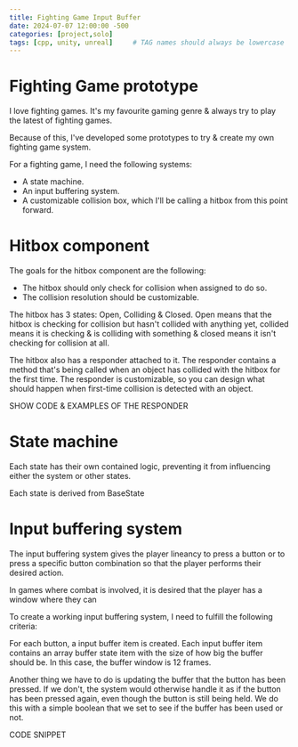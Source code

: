 ```yaml
---
title: Fighting Game Input Buffer
date: 2024-07-07 12:00:00 -500
categories: [project,solo]
tags: [cpp, unity, unreal]     # TAG names should always be lowercase
---
```


# Fighting Game prototype

I love fighting games. It's my favourite gaming genre & always try to play the latest of fighting games.

Because of this, I've developed some prototypes to try & create my own fighting game system.

For a fighting game, I need the following systems:
- A state machine.
- An input buffering system.
- A customizable collision box, which I'll be calling a hitbox from this point forward.

# Hitbox component

The goals for the hitbox component are the following:
- The hitbox should only check for collision when assigned to do so.
- The collision resolution should be customizable.

The hitbox has 3 states: Open, Colliding & Closed. Open means that the hitbox is checking for collision but hasn't collided with anything yet, collided means it is checking & is colliding with something & closed means it isn't checking for collision at all.

The hitbox also has a responder attached to it. The responder contains a method that's being called when an object has collided with the hitbox for the first time. The responder is customizable, so you can design what should happen when first-time collision is detected with an object.

SHOW CODE & EXAMPLES OF THE RESPONDER

# State machine

Each state has their own contained logic, preventing it from influencing either the system or other states.

Each state is derived from BaseState

# Input buffering system

The input buffering system gives the player lineancy to press a button or to press a specific button combination so that the player performs their desired action.



In games where combat is involved, it is desired that the player has a window where they can 

To create a working input buffering system, I need to fulfill the following criteria:

For each button, a input buffer item is created. Each input buffer item contains an array buffer state item with the size of how big the buffer should be. In this case, the buffer window is 12 frames.

Another thing we have to do is updating the buffer that the button has been pressed. If we don't, the system would otherwise handle it as if the button has been pressed again, even though the button is still being held. We do this with a simple boolean that we set to see if the buffer has been used or not.

CODE SNIPPET
